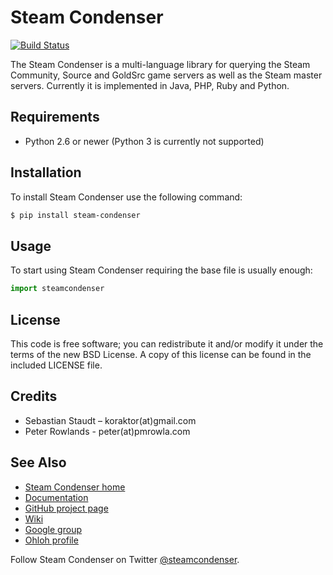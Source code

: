 Steam Condenser
===============

[![Build Status](https://secure.travis-ci.org/pmrowla/steam-condenser-python.png)](http://travis-ci.org/pmrowla/steam-condenser-python)

The Steam Condenser is a multi-language library for querying the Steam
Community, Source and GoldSrc game servers as well as the Steam master servers.
Currently it is implemented in Java, PHP, Ruby and Python.

## Requirements

* Python 2.6 or newer (Python 3 is currently not supported)

## Installation

To install Steam Condenser use the following command:

```bash
$ pip install steam-condenser
```

## Usage

To start using Steam Condenser requiring the base file is usually enough:

```python
import steamcondenser
```

## License

This code is free software; you can redistribute it and/or modify it under the
terms of the new BSD License. A copy of this license can be found in the
included LICENSE file.

## Credits

* Sebastian Staudt – koraktor(at)gmail.com
* Peter Rowlands - peter(at)pmrowla.com

## See Also

* [Steam Condenser home](https://koraktor.de/steam-condenser)
* [Documentation]()
* [GitHub project page](https://github.com/koraktor/steam-condenser)
* [Wiki](https://github.com/koraktor/steam-condenser/wiki)
* [Google group](http://groups.google.com/group/steam-condenser)
* [Ohloh profile](http://www.ohloh.net/projects/steam-condenser)

Follow Steam Condenser on Twitter
[@steamcondenser](http://twitter.com/steamcondenser).
